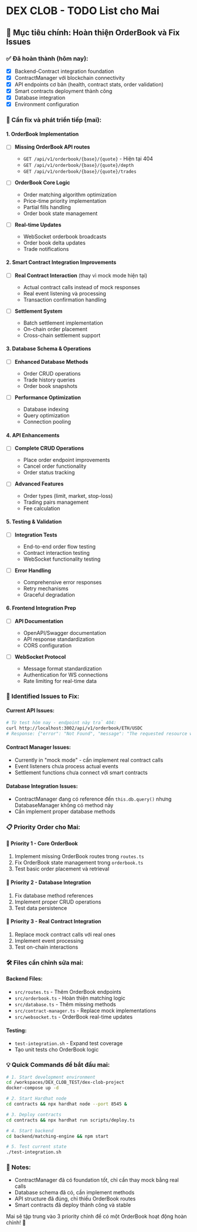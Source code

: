 # DEX CLOB - TODO List cho Mai

## 🎯 Mục tiêu chính: Hoàn thiện OrderBook và Fix Issues

### ✅ Đã hoàn thành (hôm nay):
- [x] Backend-Contract integration foundation
- [x] ContractManager với blockchain connectivity  
- [x] API endpoints cơ bản (health, contract stats, order validation)
- [x] Smart contracts deployment thành công
- [x] Database integration
- [x] Environment configuration

### 🔧 Cần fix và phát triển tiếp (mai):

#### 1. OrderBook Implementation
- [ ] **Missing OrderBook API routes**
  - `GET /api/v1/orderbook/{base}/{quote}` - Hiện tại 404
  - `GET /api/v1/orderbook/{base}/{quote}/depth`
  - `GET /api/v1/orderbook/{base}/{quote}/trades`

- [ ] **OrderBook Core Logic**
  - Order matching algorithm optimization
  - Price-time priority implementation
  - Partial fills handling
  - Order book state management

- [ ] **Real-time Updates**
  - WebSocket orderbook broadcasts
  - Order book delta updates
  - Trade notifications

#### 2. Smart Contract Integration Improvements
- [ ] **Real Contract Interaction** (thay vì mock mode hiện tại)
  - Actual contract calls instead of mock responses
  - Real event listening và processing
  - Transaction confirmation handling

- [ ] **Settlement System**
  - Batch settlement implementation
  - On-chain order placement
  - Cross-chain settlement support

#### 3. Database Schema & Operations
- [ ] **Enhanced Database Methods**
  - Order CRUD operations
  - Trade history queries
  - Order book snapshots

- [ ] **Performance Optimization**
  - Database indexing
  - Query optimization
  - Connection pooling

#### 4. API Enhancements
- [ ] **Complete CRUD Operations**
  - Place order endpoint improvements
  - Cancel order functionality
  - Order status tracking

- [ ] **Advanced Features**
  - Order types (limit, market, stop-loss)
  - Trading pairs management
  - Fee calculation

#### 5. Testing & Validation
- [ ] **Integration Tests**
  - End-to-end order flow testing
  - Contract interaction testing
  - WebSocket functionality testing

- [ ] **Error Handling**
  - Comprehensive error responses
  - Retry mechanisms
  - Graceful degradation

#### 6. Frontend Integration Prep
- [ ] **API Documentation**
  - OpenAPI/Swagger documentation
  - API response standardization
  - CORS configuration

- [ ] **WebSocket Protocol**
  - Message format standardization
  - Authentication for WS connections
  - Rate limiting for real-time data

### 🚨 Identified Issues to Fix:

#### Current API Issues:
```bash
# Từ test hôm nay - endpoint này trả 404:
curl http://localhost:3002/api/v1/orderbook/ETH/USDC
# Response: {"error": "Not Found", "message": "The requested resource was not found"}
```

#### Contract Manager Issues:
- Currently in "mock mode" - cần implement real contract calls
- Event listeners chưa process actual events
- Settlement functions chưa connect với smart contracts

#### Database Integration Issues:
- ContractManager đang có reference đến `this.db.query()` nhưng DatabaseManager không có method này
- Cần implement proper database methods

### 📋 Priority Order cho Mai:

#### 🥇 **Priority 1** - Core OrderBook
1. Implement missing OrderBook routes trong `routes.ts`
2. Fix OrderBook state management trong `orderbook.ts`
3. Test basic order placement và retrieval

#### 🥈 **Priority 2** - Database Integration
1. Fix database method references
2. Implement proper CRUD operations
3. Test data persistence

#### 🥉 **Priority 3** - Real Contract Integration
1. Replace mock contract calls với real ones
2. Implement event processing
3. Test on-chain interactions

### 🛠️ Files cần chỉnh sửa mai:

#### Backend Files:
- `src/routes.ts` - Thêm OrderBook endpoints
- `src/orderbook.ts` - Hoàn thiện matching logic
- `src/database.ts` - Thêm missing methods
- `src/contract-manager.ts` - Replace mock implementations
- `src/websocket.ts` - OrderBook real-time updates

#### Testing:
- `test-integration.sh` - Expand test coverage
- Tạo unit tests cho OrderBook logic

### 💡 Quick Commands để bắt đầu mai:

```bash
# 1. Start development environment
cd /workspaces/DEX_CLOB_TEST/dex-clob-project
docker-compose up -d

# 2. Start Hardhat node
cd contracts && npx hardhat node --port 8545 &

# 3. Deploy contracts
cd contracts && npx hardhat run scripts/deploy.ts

# 4. Start backend
cd backend/matching-engine && npm start

# 5. Test current state
./test-integration.sh
```

### 📝 Notes:
- ContractManager đã có foundation tốt, chỉ cần thay mock bằng real calls
- Database schema đã có, cần implement methods
- API structure đã đúng, chỉ thiếu OrderBook routes
- Smart contracts đã deploy thành công và stable

Mai sẽ tập trung vào 3 priority chính để có một OrderBook hoạt động hoàn chỉnh! 🚀
